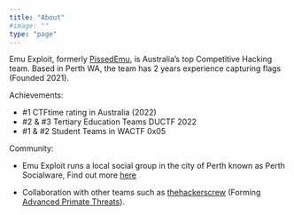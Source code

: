 ```yaml
---
title: "About"
#image: ""
type: "page"
---
```


Emu Exploit, formerly [PissedEmu](https://ctf.fandom.com/wiki/Emu_Exploit), is Australia’s top Competitive Hacking team. Based in Perth WA, the team has 2 years experience capturing flags (Founded 2021). 

Achievements:
- #1 CTFtime rating in Australia (2022)
- #2 & #3 Tertiary Education Teams DUCTF 2022 
- #1 & #2 Student Teams in WACTF 0x05

Community:  
- Emu Exploit runs a local social group in the city of Perth known as Perth Socialware, Find out more [here](https://emu.team/socialware)
  
- Collaboration with other teams such as [thehackerscrew](https://thehackerscrew.team) (Forming [Advanced Primate Threats](https://ctftime.org/team/208112)).
